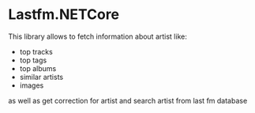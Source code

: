 # Lastfm.NETCore

This library allows to fetch information about artist like:
* top tracks
* top tags
* top albums
* similar artists
* images

as well as get correction for artist and search artist from last fm database
